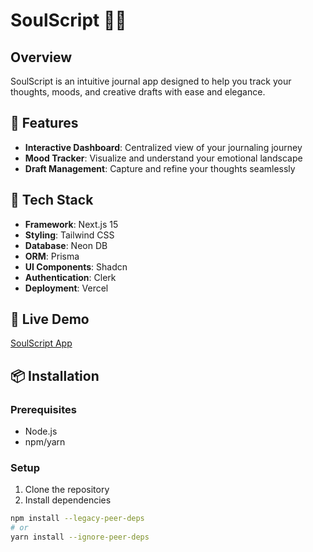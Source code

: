 # SoulScript 📓✨

## Overview
SoulScript is an intuitive journal app designed to help you track your thoughts, moods, and creative drafts with ease and elegance.

## 🌟 Features
- **Interactive Dashboard**: Centralized view of your journaling journey
- **Mood Tracker**: Visualize and understand your emotional landscape
- **Draft Management**: Capture and refine your thoughts seamlessly

## 🚀 Tech Stack
- **Framework**: Next.js 15
- **Styling**: Tailwind CSS
- **Database**: Neon DB
- **ORM**: Prisma
- **UI Components**: Shadcn
- **Authentication**: Clerk
- **Deployment**: Vercel

## 🔗 Live Demo
[SoulScript App](https://soul-script-xi.vercel.app/)

## 📦 Installation

### Prerequisites
- Node.js
- npm/yarn

### Setup
1. Clone the repository
2. Install dependencies
```bash
npm install --legacy-peer-deps
# or
yarn install --ignore-peer-deps
